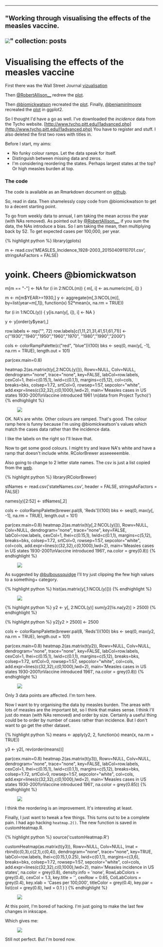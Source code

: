 
---
"Working through visualising the effects of the measles vaccine. <br/><br/><img src='/images/shapefileraster-1.png'>"
collection: posts
---


# Visualising the effects of the measles vaccine


First there was the Wall Street Journal [vizualisation](http://graphics.wsj.com/infectious-diseases-and-vaccines/)

Then [@RobertAllison\_\_](http://www.twitter.com/RobertAllison__) redrew the [plot](http://blogs.sas.com/content/sastraining/2015/02/17/how-to-make-infectious-diseases-look-better/?utm_source=feedburner&utm_medium=feed&utm_campaign=Feed%3A+sasblogs+%28SAS+Blogs%29).


Then [@biomickwatson](www.twitter.com/biomickwatson) recreated the [plot](https://biomickwatson.wordpress.com/2015/04/09/recreating-a-famous-visualisation/). Finally, [@benjaminlmoore](http://www.twitter.com/benjaminlmoore) recreated the [plot](http://www.r-bloggers.com/recreating-the-vaccination-heatmaps-in-r/) in ggplot2.

So I thought I'd have a go as well. I've downloaded the *incidence* data from the Tycho website. [http://www.tycho.pitt.edu/l1advanced.php](http://www.tycho.pitt.edu/l1advanced.php) You have to register and stuff. I also deleted the first two rows with titles in.


Before I start, my aims:

* No funky colour ramps. Let the data speak for itself.
* Distinguish between missing data and zeros.
* I'm considering reordering the states. Perhaps largest states at the top? Or high measles burden at top.

### The code

The code is available as an Rmarkdown document on [github](https://github.com/timcdlucas/statsforbios/tree/master/measles).

So, read in data. Then shamelessly copy code from @biomickwatson to get to a decent starting point.

To go from weekly data to annual, I am taking the mean across the year (with NAs removed). As pointed out by [@RobertAllison__](http://blogs.sas.com/content/sastraining/2015/02/17/how-to-make-infectious-diseases-look-better/?utm_source=feedburner&utm_medium=feed&utm_campaign=Feed%3A+sasblogs+%28SAS+Blogs%29), if you sum the data, the NAs introduce a bias. So I am taking the mean, then multiplying back by 52. To get expected cases per 100,000, per year.


{% highlight python %}
library(gplots)

m <- read.csv('MEASLES_Incidence_1928-2003_20150409110701.csv', stringsAsFactors = FALSE)

# yoink. Cheers @biomickwatson
m[m == "-"] <- NA
for (i in 2:NCOL(m)) {
   m[, i] <- as.numeric(m[, i])
}

m <- m[m$YEAR>=1930,]
y <- aggregate(m[,3:NCOL(m)], by=list(year=m[,1]), function(x) 52*mean(x, na.rm = TRUE))

for (i in 1:NCOL(y)) {
   y[is.nan(y[, i]), i] <- NA
}


y <- y[order(y$year),]


row.labels <- rep("", 72)
row.labels[c(1,11,21,31,41,51,61,71)] <- c("1930","1940","1950","1960","1970",
                                           "1980","1990","2000")

cols <- colorRampPalette(c("red", "blue"))(100)
bks <- seq(0, max(y[, -1], na.rm = TRUE), length.out = 101)


par(cex.main=0.8)

heatmap.2(as.matrix(t(y[,2:NCOL(y)])), Rowv=NULL, Colv=NULL,
        dendrogram="none", trace="none", key=FALSE,
        labCol=row.labels, cexCol=1, lhei=c(0.15,1), lwid=c(0.1,1), margins=c(5,12),
        col=cols, breaks=bks, colsep=1:72, srtCol=0, rowsep=1:57, sepcolor="white",
        add.expr=lines(c(32,32),c(0,1000),lwd=2),
        main='Measles cases in US states 1930-2001\nVaccine introduced 1961
             \n(data from Project Tycho)')
{% endhighlight %}





<figure>
	<img src="/images/setup-1.png">
	<figcaption> </figcaption>
</figure>


OK. NA's are white. Other colours are ramped. That's good. The colour ramp here is funny because I'm using @biomickwatson's values which match the cases data rather than the incidence data.

I like the labels on the right so I'll leave that.


Now to get some good colours. I might try and leave NA's white and have a ramp that doesn't include white. RColorBrewer asseeeeemble.

Also going to change to 2 letter state names. The csv is just a list copied from the [web](http://www.50states.com/abbreviations.htm#.VSgJpXXd89Y).



{% highlight python %}
library(RColorBrewer)

stNames <- read.csv('stateNames.csv', header = FALSE, stringsAsFactors = FALSE)

names(y)[2:52] <- stNames[,2]


cols <- colorRampPalette(brewer.pal(8, 'Reds'))(100)
bks <- seq(0, max(y[, -1], na.rm = TRUE), length.out = 101)

par(cex.main=0.8)
heatmap.2(as.matrix(t(y[,2:NCOL(y)])), Rowv=NULL, Colv=NULL,
        dendrogram="none", trace="none", key=FALSE,
        labCol=row.labels, cexCol=1, lhei=c(0.15,1), lwid=c(0.1,1), margins=c(5,12),
        breaks=bks, colsep=1:72, srtCol=0, rowsep=1:57, sepcolor="white", col=cols,
        add.expr=lines(c(32,32),c(0,1000),lwd=2),
        main='Measles cases in US states 1930-2001\nVaccine introduced 1961', na.color = grey(0.8))
{% endhighlight %}





<figure>
	<img src="/images/nas-1.png">
	<figcaption> </figcaption>
</figure>

As suggested by [@bulboussquidge](https://twitter.com/BulbousSquidge/status/567318406857515008) I'll try just clipping the few high values to a something+ category.


{% highlight python %}
hist(as.matrix(y[,1:NCOL(y)]))
{% endhighlight %}


<figure>
	<img src="/images/clipped-1.png">
	<figcaption> </figcaption>
</figure>



{% highlight python %}
y2 <- y[, 2:NCOL(y)]
sum(y2[!is.na(y2)] > 2500)
{% endhighlight %}



{% highlight python %}
y2[y2 > 2500] <- 2500

cols <- colorRampPalette(brewer.pal(8, 'Reds'))(100)
bks <- seq(0, max(y2, na.rm = TRUE), length.out = 101)

par(cex.main=0.8)
heatmap.2(as.matrix(t(y2)), Rowv=NULL, Colv=NULL,
        dendrogram="none", trace="none", key=FALSE,
        labCol=row.labels, cexCol=1, lhei=c(0.15,1), lwid=c(0.1,1), margins=c(5,12),
        breaks=bks, colsep=1:72, srtCol=0, rowsep=1:57, sepcolor="white", col=cols,
        add.expr=lines(c(32,32),c(0,1000),lwd=2),
        main='Measles cases in US states 1930-2001\nVaccine introduced 1961', na.color = grey(0.8))
{% endhighlight %}






<figure>
	<img src="/images/clipped-2.png">
	<figcaption> </figcaption>
</figure>


Only 3 data points are affected. I'm torn here.

Now I want to try organising the data by measles burden. The areas with lots of measles are the important bit, so I think that makes sense. I think I'll just do mean (with NAs removed) and order by size. Certainly a useful thing could be to order by number of cases rather than incidence. But I don't want to go get the other dataset.



{% highlight python %}
means <- apply(y2, 2, function(x) mean(x, na.rm = TRUE))

y3 <- y2[, rev(order(means))]



par(cex.main=0.8)
heatmap.2(as.matrix(t(y3)), Rowv=NULL, Colv=NULL,
        dendrogram="none", trace="none", key=FALSE,
        labCol=row.labels, cexCol=1, lhei=c(0.15,1), lwid=c(0.1,1), margins=c(5,12),
        breaks=bks, colsep=1:72, srtCol=0, rowsep=1:57, sepcolor="white", col=cols,
        add.expr=lines(c(32,32),c(0,1000),lwd=2),
        main='Measles cases in US states 1930-2001\nVaccine introduced 1961', na.color = grey(0.85))
{% endhighlight %}






<figure>
	<img src="/images/ordered-1.png">
	<figcaption> </figcaption>
</figure>


I think the reordering is an improvement. It's interesting at least.


Finally, I just want to tweak a few things. This turns out to be a complete pain. I had ago hacking `heatmap.2()`. The new function is saved in customHeatmap.R.


{% highlight python %}
source('customHeatmap.R')

customHeatmap(as.matrix(t(y3)), Rowv=NULL, Colv=NULL, lmat = rbind(c(0,3),c(2,1),c(0,4)),
        dendrogram="none", trace="none", key=TRUE,
        labCol=row.labels, lhei=c(0.15,1,0.25), lwid=c(0.1,1), margins=c(3,6),
        breaks=bks, colsep=1:72, rowsep=1:57, sepcolor="white", col=cols,
        add.expr=lines(c(32,32),c(0,1000),lwd=2),
        main='Measles incidence in US states', na.color = grey(0.8),
        density.info = 'none', RowLabColors = grey(0.4), cexCol = 1.3, key.title = '',
        cexRow = 0.65, ColLabColors = grey(0.4), key.xlab = 'Cases per 100,000', titleColor = grey(0.4), key.par = list(col = grey(0.6), lwd = 0.1 )
        )
{% endhighlight %}




<figure>
	<img src="/images/final-1.png">
	<figcaption> </figcaption>
</figure>


At this point, I'm bored of hacking. I'm just going to make the last few changes in inkscape.

Which gives me:




<figure>
	<img src="/images/measlesTimeseries.png">
	<figcaption> </figcaption>
</figure>


Still not perfect. But I'm bored now.


<script>
  (function(i,s,o,g,r,a,m){i['GoogleAnalyticsObject']=r;i[r]=i[r]||function(){
  (i[r].q=i[r].q||[]).push(arguments)},i[r].l=1*new Date();a=s.createElement(o),
  m=s.getElementsByTagName(o)[0];a.async=1;a.src=g;m.parentNode.insertBefore(a,m)
  })(window,document,'script','//www.google-analytics.com/analytics.js','ga');

  ga('create', 'UA-52019087-1', 'timcdlucas.github.io');
  ga('send', 'pageview');

</script>
